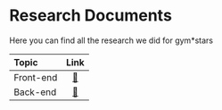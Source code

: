 # Research Documents
Here you can find all the research we did for gym*stars

|Topic|Link|
|:----|:--:|
|Front-end|[🔗](https://github.com/ArthurBrouwersSemester3/Documentation/blob/main/ResearchDocuments/FrontendResearch.md)|
|Back-end|[🔗](https://github.com/ArthurBrouwersSemester3/Documentation/blob/main/ResearchDocuments/BackendResearch.md)|
